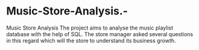 # Music-Store-Analysis.-
Music Store Analysis
The project aims to analyse the music playlist database with the help of SQL. The store manager asked several questions in this regard which will the store to understand its business growth. 
